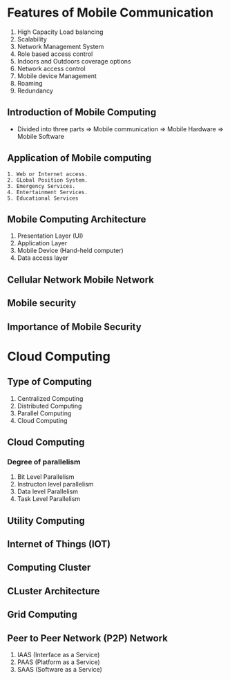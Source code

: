 # Features of Mobile Communication
1. High Capacity Load balancing
2. Scalability
3. Network Management System
4. Role based access control
5. Indoors and Outdoors coverage options
6. Network access control
7. Mobile device Management
8. Roaming
9. Redundancy

## Introduction of Mobile Computing
- Divided into three parts
 => Mobile communication
 => Mobile Hardware
 => Mobile Software

## Application of Mobile computing
    1. Web or Internet access.
    2. GLobal Position System.
    3. Emergency Services.
    4. Entertainment Services.
    5. Educational Services

## Mobile Computing Architecture 

1. Presentation Layer (UI)
2. Application Layer 
3. Mobile Device (Hand-held computer)
4. Data access layer

## Cellular Network Mobile Network

## Mobile security
## Importance of Mobile Security 

# Cloud Computing

## Type of Computing 

1. Centralized Computing
2. Distributed Computing
3. Parallel Computing
4. Cloud Computing

## Cloud Computing

### Degree of parallelism

1. Bit Level Parallelism
2. Instructon level parallelism
3. Data level Parallelism
4. Task Level Parallelism

## Utility Computing

## Internet of Things (IOT)

## Computing Cluster

## CLuster Architecture

## Grid Computing

## Peer to Peer Network (P2P) Network       

1. IAAS (Interface as a Service)
2. PAAS (Platform as a Service) 
3. SAAS (Software as a Service)
